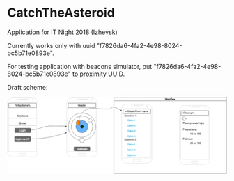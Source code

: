# CatchTheAsteroid
Application for IT Night 2018 (Izhevsk)

Currently works only with uuid "f7826da6-4fa2-4e98-8024-bc5b71e0893e". 

For testing application with beacons simulator, put "f7826da6-4fa2-4e98-8024-bc5b71e0893e" to proximity  UUID.

Draft scheme:

![Draft scheme](/resources/scheme.png)